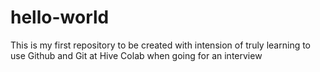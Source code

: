 # hello-world
This is my first repository to be created with intension of truly learning to use Github and Git at Hive Colab when going for an interview

